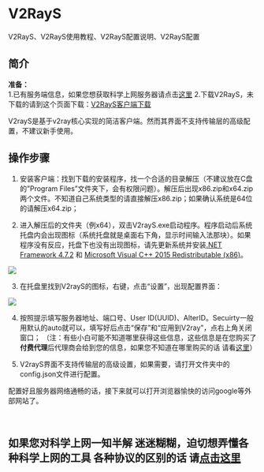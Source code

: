 # V2RayS
V2RayS、V2RayS使用教程、V2RayS配置说明、V2RayS配置
  
  
简介
----

**准备：**  
1.已有服务端信息，如果您想获取科学上网服务器请点击[这里](https://github.com/githubvpn007/v2rayNvpn#%E8%8A%82%E7%82%B9%E5%88%86%E4%BA%AB)
2.下载V2RayS，未下载的请到这个页面下载：[V2RayS客户端下载](https://github.com/Shinlor/V2RayS/releases)  

V2rayS是基于v2ray核心实现的简洁客户端。然而其界面不支持传输层的高级配置，不建议新手使用。  


操作步骤
----

1. 安装客户端：找到下载的安装程序，找一个合适的目录解压（不建议放在C盘的”Program Files”文件夹下，会有权限问题）。解压后出现x86.zip和x64.zip两个文件。不知道自己系统类型的请直接解压x86.zip；如果确认系统是64位的请解压x64.zip；  

2.  进入解压后的文件夹（例x64），双击V2rayS.exe启动程序。程序启动后系统托盘内会出现图标（系统托盘就是桌面右下角，显示时间输入法那块）。如果程序没有反应，托盘下也没有出现图标，请先更新系统并安装[.NET Framework 4.7.2](https://dotnet.microsoft.com/download/dotnet-framework) 和 [Microsoft Visual C++ 2015 Redistributable (x86)](https://www.microsoft.com/en-us/download/details.aspx?id=53840)。  

![](https://github.com/githubvpn007/v2rayNvpn/blob/main/images/V2rayS/v2rays-1.png)  

3. 在托盘里找到V2rayS的图标，右键，点击“设置”，出现配置界面：  

![](https://github.com/githubvpn007/v2rayNvpn/blob/main/images/V2rayS/v2rays-2.png)  

4. 按照提示填写服务器地址、端口号、User ID(UUID)、AlterID。Secuirty一般用默认的auto就可以，填写好后点击“保存”和“应用到V2ray”，点右上角关闭窗口； （注：有些小白可能不知道哪里获得这些信息，这些信息是在您购买了**付费代理**后代理商会给到您的信息，如果您不知道在哪里购买的话 请看[这里](https://github.com/githubvpn007/v2rayNvpn#%E8%8A%82%E7%82%B9%E5%88%86%E4%BA%AB)）


5. V2rayS界面不支持传输层的高级设置，如果需要，请打开文件夹中的config.json文件进行配置。

配置好且服务器网络通畅的话，接下来就可以打开浏览器愉快的访问google等外部网站了。 


<br/>

## 如果您对科学上网一知半解 迷迷糊糊，迫切想弄懂各种科学上网的工具 各种协议的区别的话  请[点击这里](https://github.com/githubvpn007/v2rayNvpn)
